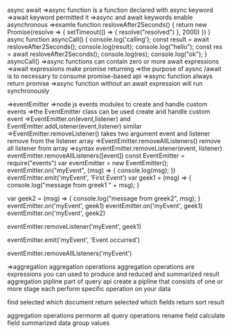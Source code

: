 async await
=>async function is a function declared with async keyword
=>await keyword permitted it
=>async and await keywords enable asynchronous
=>examle 
function resloveAfter2Seconds() {
    return new Promise(resolve => {
        setTimeout(() => {
            resolve("resolved")
        }, 2000)
    })
}
async function asyncCall() {
    console.log('calling');
    const result = await resloveAfter2Seconds();
    console.log(result);
    console.log("hello");
    const res = await resloveAfter2Seconds();
    console.log(res);
    console.log("ok");
}
asyncCall()
=>async functions can contain zero or more await expressions
=>await expressions make promise returning 
=>the purpose of aysnc /await is to necessary to consume promise-based api
=>async function always return promise
=>async function without an await expression will run synchronously

=>eventEmitter
=>node js events modules to create and handle custom events
=>the EventEmitter class can be used create and handle custom event
=>EventEmitter.on(event,listener) and EventEmitter.addListener(event,listener) similar
=>EventEmitter.removeListener() takes two argument event and listener remove from the listener array
=>EventEmitter.removeAllListeners() remove all listener from array
=>syntax
eventEmitter.removeListener(event, listener)
eventEmitter.removeAllListeners([event]) 
const EventEmitter = require("events")
var eventEmitter = new EventEmitter();
eventEmitter.on("myEvent", (msg) => {
    console.log(msg);
})
eventEmitter.emit('myEvent', 'First Event')
var geek1 = (msg) => {
    console.log("message from greek1 " + msg);
}

var geek2 = (msg) => {
    console.log("message from greek2", msg);
}
eventEmitter.on('myEvent', geek1)
eventEmitter.on('myEvent', geek1)
eventEmitter.on('myEvent', geek2)

eventEmitter.removeListener('myEvent', geek1)

eventEmitter.emit('myEvent', 'Event occurred')

eventEmitter.removeAllListeners('myEvent')

=>aggregation
aggregation operations
aggregation operations are expressions you can used to produce and reduced and summarized result
aggregation pipline part of query api
create a pipline that consists of one or more stage 
each perform specific operation on your data

find
selected which document return
selected which fields return
sort result

aggregation operations
permorm all query operations
rename field
calculate field
summarized data
group values
